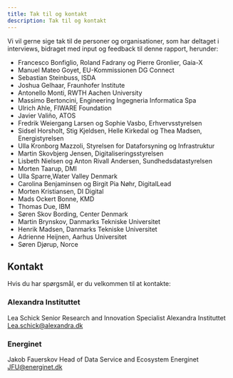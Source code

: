 ```yaml
---
title: Tak til og kontakt
description: Tak til og kontakt
---
```


Vi vil gerne sige tak til de personer og organisationer, som har deltaget i interviews, bidraget med input og feedback til denne rapport, herunder:

- Francesco Bonfiglio, Roland Fadrany og Pierre Gronlier, Gaia-X
- Manuel Mateo Goyet, EU-Kommissionen DG Connect
- Sebastian Steinbuss, ISDA
- Joshua Gelhaar, Fraunhofer Institute
- Antonello Monti, RWTH Aachen University
- Massimo Bertoncini, Engineering Ingegneria Informatica Spa
- Ulrich Ahle, FIWARE Foundation
- Javier Valiño, ATOS
- Fredrik Weiergang Larsen og Sophie Vasbo, Erhvervsstyrelsen
- Sidsel Horsholt, Stig Kjeldsen, Helle Kirkedal og Thea Madsen, Energistyrelsen
- Ulla Kronborg Mazzoli, Styrelsen for Dataforsyning og Infrastruktur
- Martin Skovbjerg Jensen, Digitaliseringsstyrelsen
- Lisbeth Nielsen og Anton Rivall Andersen, Sundhedsdatastyrelsen
- Morten Taarup, DMI
- Ulla Sparre,Water Valley Denmark
- Carolina Benjaminsen og Birgit Pia Nøhr, DigitalLead
- Morten Kristiansen, DI Digital
- Mads Ockert Bonne, KMD
- Thomas Due, IBM
- Søren Skov Bording, Center Denmark
- Martin Brynskov, Danmarks Tekniske Universitet
- Henrik Madsen, Danmarks Tekniske Universitet
- Adrienne Heijnen, Aarhus Universitet
- Søren Djørup, Norce

## Kontakt

Hvis du har spørgsmål, er du velkommen til at kontakte:

### Alexandra Instituttet

Lea Schick Senior Research and Innovation Specialist Alexandra Instituttet
[Lea.schick@alexandra.dk](mailto:Lea.schick@alexandra.dk)

### Energinet

Jakob Fauerskov Head of Data Service and Ecosystem Energinet
[JFU@energinet.dk](mailto:JFU@energinet.dk)